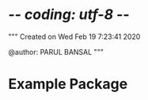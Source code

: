 # -*- coding: utf-8 -*-
"""
Created on Wed Feb 19 7:23:41 2020

@author: PARUL BANSAL
"""

# Example Package
